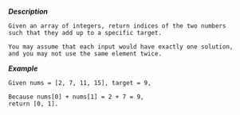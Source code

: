 
***Description***

    Given an array of integers, return indices of the two numbers
    such that they add up to a specific target.

    You may assume that each input would have exactly one solution,
    and you may not use the same element twice.

***Example***

    Given nums = [2, 7, 11, 15], target = 9,

    Because nums[0] + nums[1] = 2 + 7 = 9,
    return [0, 1].
